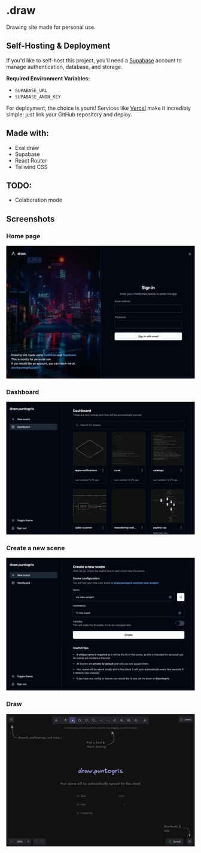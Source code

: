 # .draw

Drawing site made for personal use.

## Self-Hosting & Deployment

If you'd like to self-host this project, you'll need a [Supabase](https://supabase.com) account to manage authentication, database, and storage.

**Required Environment Variables:**

- `SUPABASE_URL`
- `SUPABASE_ANON_KEY`

For deployment, the choice is yours! Services like [Vercel](https://vercel.com) make it incredibly simple: just link your GitHub repository and deploy.

## Made with:

- Exalidraw
- Supabase
- React Router
- Tailwind CSS

## TODO:

- Colaboration mode

## Screenshots

### Home page

![Upload](screenshots/1.webp)

### Dashboard

![Get link](screenshots/2.webp)

### Create a new scene

![Get link](screenshots/3.webp)

### Draw

![Download](screenshots/4.webp)
